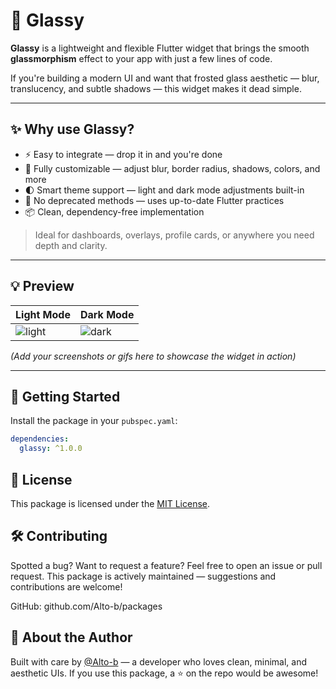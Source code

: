 # 🧊 Glassy

**Glassy** is a lightweight and flexible Flutter widget that brings the smooth **glassmorphism** effect to your app with just a few lines of code.

If you're building a modern UI and want that frosted glass aesthetic — blur, translucency, and subtle shadows — this widget makes it dead simple.

---

## ✨ Why use Glassy?

- ⚡ Easy to integrate — drop it in and you're done
- 🎨 Fully customizable — adjust blur, border radius, shadows, colors, and more
- 🌓 Smart theme support — light and dark mode adjustments built-in
- 🚫 No deprecated methods — uses up-to-date Flutter practices
- 📦 Clean, dependency-free implementation

> Ideal for dashboards, overlays, profile cards, or anywhere you need depth and clarity.

---

## 💡 Preview

| Light Mode                            | Dark Mode                            |
|--------------------------------------|--------------------------------------|
| ![light](https://user-images.githubusercontent.com/placeholder-light.png) | ![dark](https://user-images.githubusercontent.com/placeholder-dark.png) |

*(Add your screenshots or gifs here to showcase the widget in action)*

---

## 🚀 Getting Started

Install the package in your `pubspec.yaml`:

```yaml
dependencies:
  glassy: ^1.0.0
```

## 📄 License

This package is licensed under the [MIT License](LICENSE).

## 🛠 Contributing
Spotted a bug? Want to request a feature? Feel free to open an issue or pull request.
This package is actively maintained — suggestions and contributions are welcome!

GitHub: github.com/Alto-b/packages

## 🧠 About the Author
Built with care by [@Alto-b](https://github.com/Alto-b) — a developer who loves clean, minimal, and aesthetic UIs.
If you use this package, a ⭐️ on the repo would be awesome!
